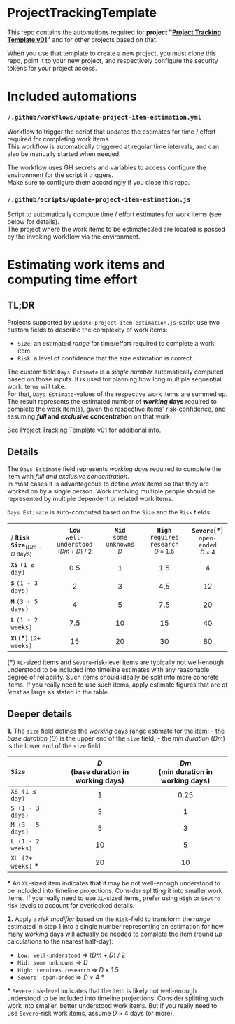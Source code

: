 # ProjectTrackingTemplate

This repo contains the automations required for **project "[Project Tracking Template v01](https://github.com/users/macrogreg/projects/3?pane=info)"** and for other projects based on that.

When you use that template to create a new project, you must clone this repo, point it to your new project, and respectively configure the security tokens for your project access.


# Included automations

### `/.github/workflows/update-project-item-estimation.yml`

Workflow to trigger the script that updates the estimates for time / effort required for completing work items.  
This workflow is automatically triggered at regular time intervals, and can also be manually started when needed.  

The workflow uses GH secrets and variables to access configure the environment for the script it triggers.  
Make sure to configure them accordingly if you close this repo.

### `/.github/scripts/update-project-item-estimation.js`

Script to automatically compute time / effort estimates for work items (see below for details).  
The project where the work items to be estimated3ed are located is passed by the invoking workflow via the environment.  


# Estimating work items and computing time effort

## TL;DR

Projects supported by `update-project-item-estimation.js`-script use two custom fields to describe the complexity of work items:
 - `Size`: an estimated _range_ for time/effort required to complete a work item.
 - `Risk`: a level of confidence that the size estimation is correct.  

The custom field `Days Estimate` is a _single number_ automatically computed based on those inputs. It is used for planning how long multiple sequential work items will take.  
For that, `Days Estimate`-values of the respective work items are summed up.  The result represents the estimated number of **_working_ days** required to complete the work item(s), given the respective items' risk-confidence, and assuming **_full_ and _exclusive_ concentration** on that work.  

See [Project Tracking Template v01](https://github.com/users/macrogreg/projects/3?pane=info) for additional info.


## Details

The `Days Estimate` field represents _working days_ required to complete the item with _full and exclusive concentration_.  
In most cases it is advantageous to define work items so that they are worked on by a single person. Work involving multiple people should be represented by multiple dependent or related work items.

`Days Estimate` is auto-computed based on the `Size` and the `Risk` fields:

| | | | | |
| :--- | :---: | :---: | :---: | :---: |
| &nbsp;&nbsp;&nbsp;&nbsp;&nbsp;&nbsp;&nbsp;&nbsp;&nbsp;&nbsp;&nbsp; /&nbsp;**`Risk`**<br/>**`Size`**<sub>(_Dm_ - _D_ days)</sub> | **`Low`**<br/>`well-understood`<br/><sub>(_Dm_ + _D_) / 2</sub> | **`Mid`**<br/>`some unknowns`<br/><sub>_D_</sub> | **`High`**<br/>`requires research`<br/><sub>_D_ × 1.5</sub> | **`Severe`**(__*__)<br/>`open-ended`<br/><sub>_D_ × 4</sub> |
| **`XS`** `(1 ≤ day)` | 0.5 | 1 | 1.5 | 4 |
| **`S`** `(1 - 3 days)` | 2 | 3 | 4.5 | 12 |
| **`M`** `(3 - 5 days)` | 4 | 5 | 7.5 | 20 | 
| **`L`** `(1 - 2 weeks)` | 7.5 | 10 | 15 | 40 |
| **`XL`**(__*__) `(2+ weeks)` | 15 | 20 | 30 | 80 |

(__*__) `XL`-sized items and `Severe`-risk-level items are typically not well-enough understood to be included into timeline estimates with any reasonable degree of reliability. Such items should ideally be split into more concrete items. If you really need to use such items, apply estimate figures that are _at least_ as large as stated in the table.

## Deeper details

**1.** The `size` field defines the _working_ days range estimate for the item:
    - the _base duration_ (_D_) is the upper end of the `size` field;
    - the _min duration_ (_Dm_) is the lower end of the `size` field.

| `Size` | _D_ <br/> (base duration in working days) | _Dm_ <br/> (min duration in working days) |
| :--- | :---: | :---: |
| `XS (1 ≤ day)` | 1 | 0.25
| `S (1 - 3 days)` | 3 | 1 |
| `M (3 - 5 days)` | 5 | 3 |
| `L (1 - 2 weeks)` | 10 | 5 |
| `XL (2+ weeks)` __*__ | 20 | 10 |

__*__ An `XL`-sized item indicates that it may be not well-enough understood to be included into timeline projections. Consider splitting it into smaller work items. If you really need to use `XL`-sized items, prefer using `High` or `Severe` risk levels to account for overlooked details.

**2.** Apply a _risk modifier_ based on the `Risk`-field to transform the _range_ estimated in step 1 into a single number representing an estimation for how many _working_ days will actually be needed to complete the item (round _up_ calculations to the nearest half-day):
* `Low: well-understood` => (_Dm_ + _D_) / 2
* `Mid: some unknowns` => _D_
* `High: requires research` => _D_ × 1.5
* `Severe: open-ended` => _D_ × 4 __*__

__*__ `Severe` risk-level indicates that the item is likely not well-enough understood to be included into timeline projections. Consider splitting such work into smaller, better understood work items. But if you really need to use `Severe`-risk work items, assume _D_ × 4 days (or more).


